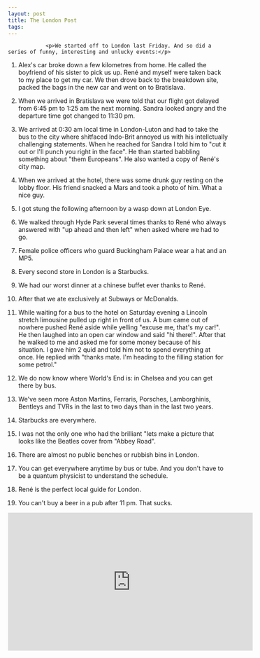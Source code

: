 ```yaml
---
layout: post
title: The London Post
tags:
---
```



                <p>We started off to London last Friday. And so did a series of funny, interesting and unlucky events:</p>
<ol>
<li>
<p>Alex's car broke down a few kilometres from home. He called the boyfriend of his sister to pick us up. René and myself were taken back to my place to get my car. We then drove back to the breakdown site, packed the bags in the new car and went on to Bratislava.</p>
</li>
<li>
<p>When we arrived in Bratislava we were told that our flight got delayed from 6:45 pm to 1:25 am the next morning. Sandra looked angry and the departure time got changed to 11:30 pm.</p>
</li>
<li>
<p>We arrived at 0:30 am local time in London-Luton and had to take the bus to the city where shitfaced Indo-Brit annoyed us with his intellctually challenging statements. When he reached for  Sandra I told him to &quot;cut it out or I'll punch you right in the face&quot;. He than started babbling something about &quot;them Europeans&quot;. He also wanted a copy of René's city map.</p>
</li>
<li>
<p>When we arrived at the hotel, there was some drunk guy resting on the lobby floor. His friend snacked a Mars and took a photo of him. What a nice guy.</p>
</li>
<li>
<p>I got stung the following afternoon by a wasp down at London Eye.</p>
</li>
<li>
<p>We walked through Hyde Park several times thanks to René who always answered with &quot;up ahead and then left&quot; when asked where we had to go.</p>
</li>
<li>
<p>Female police officers who guard Buckingham Palace wear a hat and an MP5.</p>
</li>
<li>
<p>Every second store in London is a Starbucks.</p>
</li>
<li>
<p>We had our worst dinner at a chinese buffet ever thanks to René.</p>
</li>
<li>
<p>After that we ate exclusively at Subways or McDonalds.</p>
</li>
<li>
<p>While waiting for a bus to the hotel on Saturday evening a Lincoln stretch limousine pulled up right in front of us. A bum came out of nowhere pushed René aside while yelling &quot;excuse me, that's my car!&quot;. He then laughed into an open car window and said &quot;hi there!&quot;. After that he walked to me and asked me for some money because of his situation. I gave him 2 quid and told him not to spend everything at once. He replied with &quot;thanks mate. I'm heading to the filling station for some petrol.&quot;</p>
</li>
<li>
<p>We do now know where World's End is: in Chelsea and you can get there by bus.</p>
</li>
<li>
<p>We've seen more Aston Martins, Ferraris, Porsches, Lamborghinis, Bentleys and TVRs in the last to two days than in the last two years.</p>
</li>
<li>
<p>Starbucks are everywhere.</p>
</li>
<li>
<p>I was not the only one who had the brilliant &quot;lets make a picture that looks like the Beatles cover from &quot;Abbey Road&quot;.</p>
</li>
<li>
<p>There are almost no public benches or rubbish bins in London.</p>
</li>
<li>
<p>You can get everywhere anytime by bus or tube. And you don't have to be a quantum physicist to understand the schedule.</p>
</li>
<li>
<p>René is the perfect local guide for London.</p>
</li>
<li>You can't buy a beer in a pub after 11 pm. That sucks.</li>
</ol>
<iframe width="560" height="315" src="https://www.youtube.com/embed/7RaopLfLjTo&amp;feature=player_profilepage" frameborder="0" allowfullscreen></iframe>
